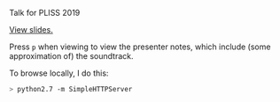 Talk for PLISS 2019

[View slides.](https://nikomatsakis.github.io/pliss-2019/)

Press `p` when viewing to view the presenter notes, which include
(some approximation of) the soundtrack.

To browse locally, I do this:

```bash
> python2.7 -m SimpleHTTPServer
```
